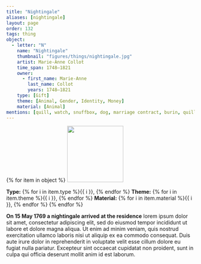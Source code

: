 ```yaml
---
title: "Nightingale"
aliases: [nightingale]
layout: page
order: 132
tags: thing
object:
  - letter: "N"
    name: "Nightingale"
    thumbnail: "figures/things/nightingale.jpg"
    artist: Marie-Anne Collot
    time_span: 1748–1821
    owner:
      - first_name: Marie-Anne
        last_name: Collot
        years: 1748–1821
    type: [Gift]
    theme: [Animal, Gender, Identity, Money]
    material: [Animal]
mentions: [quill, watch, snuffbox, dog, marriage contract, burin, quill]
---
```


{% for item in object %}
<img src="/_assets/images/{{ item.thumbnail }}" width="150"/>

**Type:** {% for i in item.type %}{{ i }}, {% endfor %}
**Theme:** {% for i in item.theme %}{{ i }}, {% endfor %}
**Material:** {% for i in item.material %}{{ i }}, {% endfor %}
{% endfor %}

**On 15 May 1769 a nightingale arrived at the residence** lorem ipsum dolor sit amet, consectetur adipiscing elit, sed do eiusmod tempor incididunt ut labore et dolore magna aliqua. Ut enim ad minim veniam, quis nostrud exercitation ullamco laboris nisi ut aliquip ex ea commodo consequat. Duis aute irure dolor in reprehenderit in voluptate velit esse cillum dolore eu fugiat nulla pariatur. Excepteur sint occaecat cupidatat non proident, sunt in culpa qui officia deserunt mollit anim id est laborum.